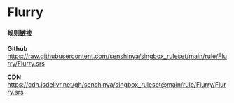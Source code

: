 # Flurry

#### 规则链接

**Github**
https://raw.githubusercontent.com/senshinya/singbox_ruleset/main/rule/Flurry/Flurry.srs

**CDN**
https://cdn.jsdelivr.net/gh/senshinya/singbox_ruleset@main/rule/Flurry/Flurry.srs